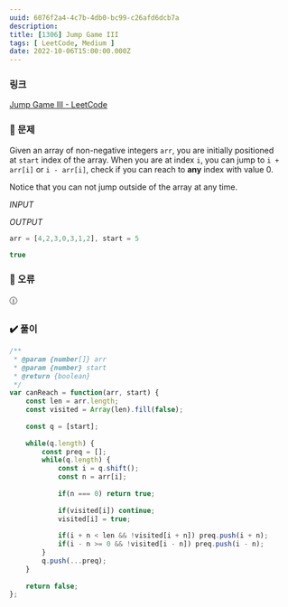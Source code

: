 ```yaml
---
uuid: 6076f2a4-4c7b-4db0-bc99-c26afd6dcb7a
description: 
title: [1306] Jump Game III
tags: [ LeetCode, Medium ]
date: 2022-10-06T15:00:00.000Z
---
```








### 링크

[Jump Game III - LeetCode](https://leetcode.com/problems/jump-game-iii/)

### 📝 문제

Given an array of non-negative integers `arr`, you are initially positioned at `start` index of the array. When you are at index `i`, you can jump to `i + arr[i]` or `i - arr[i]`, check if you can reach to **any** index with value 0.

Notice that you can not jump outside of the array at any time.

*INPUT*

*OUTPUT*

```jsx
arr = [4,2,3,0,3,1,2], start = 5
```

```jsx
true
```

### 🚨 오류

<aside>
🕧

</aside>

### ✔️ 풀이

```jsx
/**
 * @param {number[]} arr
 * @param {number} start
 * @return {boolean}
 */
var canReach = function(arr, start) {
    const len = arr.length;
    const visited = Array(len).fill(false);
    
    const q = [start];
    
    while(q.length) {
        const preq = [];
        while(q.length) {
            const i = q.shift();
            const n = arr[i];
            
            if(n === 0) return true;
            
            if(visited[i]) continue;
            visited[i] = true;
            
            if(i + n < len && !visited[i + n]) preq.push(i + n);
            if(i - n >= 0 && !visited[i - n]) preq.push(i - n);
        }
        q.push(...preq);
    }
    
    return false;
};
```